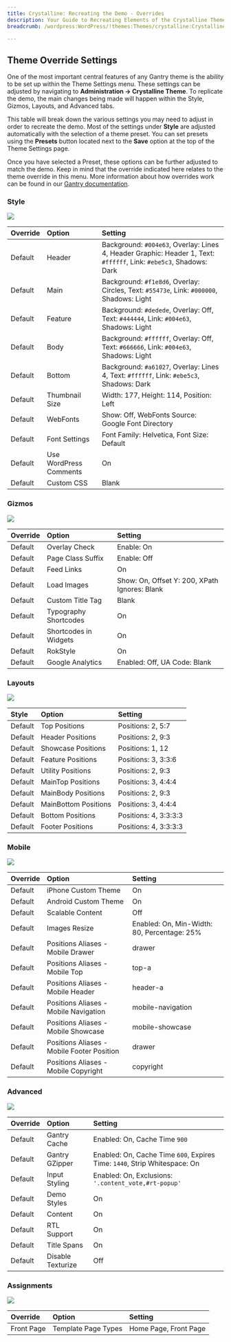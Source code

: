 ```yaml
---
title: Crystalline: Recreating the Demo - Overrides
description: Your Guide to Recreating Elements of the Crystalline Theme for WordPress
breadcrumb: /wordpress:WordPress/!themes:Themes/crystalline:Crystalline

---
```


Theme Override Settings
-----
One of the most important central features of any Gantry theme is the ability to be set up within the Theme Settings menu. These settings can be adjusted by navigating to **Administration -> Crystalline Theme**. To replicate the demo, the main changes being made will happen within the Style, Gizmos, Layouts, and Advanced tabs. 

This table will break down the various settings you may need to adjust in order to recreate the demo. Most of the settings under **Style** are adjusted automatically with the selection of a theme preset. You can set presets using the **Presets** button located next to the **Save** option at the top of the Theme Settings page.

Once you have selected a Preset, these options can be further adjusted to match the demo. Keep in mind that the override indicated here relates to the theme override in this menu. More information about how overrides work can be found in our [Gantry documentation][override].

### Style

![][style]

| Override    | Option                 | Setting                                                                                                            |
| :---------- | :----------            | :----------                                                                                                        |
| Default     | Header                 | Background: `#004e63`, Overlay: Lines 4, Header Graphic: Header 1, Text: `#ffffff`, Link: `#ebe5c3`, Shadows: Dark |
| Default     | Main                   | Background: `#f1e8d6`, Overlay: Circles, Text: `#55473e`, Link: `#000000`, Shadows: Light                          |
| Default     | Feature                | Background: `#dedede`, Overlay: Off, Text: `#444444`, Link: `#004e63`, Shadows: Light                              |
| Default     | Body                   | Background: `#ffffff`, Overlay: Off, Text: `#666666`, Link: `#004e63`, Shadows: Light                              |
| Default     | Bottom                 | Background: `#a61027`, Overlay: Lines 4, Text: `#ffffff`, Link: `#ebe5c3`, Shadows: Dark                           |
| Default     | Thumbnail Size         | Width: 177, Height: 114, Position: Left                                                                            |
| Default     | WebFonts               | Show: Off, WebFonts Source: Google Font Directory                                                                  |
| Default     | Font Settings          | Font Family: Helvetica, Font Size: Default                                                                         |
| Default     | Use WordPress Comments | On                                                                                                                 |
| Default     | Custom CSS             | Blank                                                                                                              |

### Gizmos

![][gizmos]

| Override    | Option                | Setting                                       |
| :---------- | :----------           | :----------                                   |
| Default     | Overlay Check         | Enable: On                                    |
| Default     | Page Class Suffix     | Enable: Off                                   |
| Default     | Feed Links            | On                                            |
| Default     | Load Images           | Show: On, Offset Y: 200, XPath Ignores: Blank |
| Default     | Custom Title Tag      | Blank                                         |
| Default     | Typography Shortcodes | On                                            |
| Default     | Shortcodes in Widgets | On                                            |
| Default     | RokStyle              | On                                            |
| Default     | Google Analytics      | Enabled: Off, UA Code: Blank                  |

### Layouts

![][layouts]

| Style       | Option               | Setting               |
| :---------- | :----------          | :----------           |
| Default     | Top Positions        | Positions: 2, 5:7     |
| Default     | Header Positions     | Positions: 2, 9:3     |
| Default     | Showcase Positions   | Positions: 1, 12      |
| Default     | Feature Positions    | Positions: 3, 3:3:6   |
| Default     | Utility Positions    | Positions: 2, 9:3     |
| Default     | MainTop Positions    | Positions: 3, 4:4:4   |
| Default     | MainBody Positions   | Positions: 2, 9:3     |
| Default     | MainBottom Positions | Positions: 3, 4:4:4   |
| Default     | Bottom Positions     | Positions: 4, 3:3:3:3 |
| Default     | Footer Positions     | Positions: 4, 3:3:3:3 |

### Mobile

![][layouts]

| Override    | Option                                     | Setting                                     |
| :---------- | :----------                                | :----------                                 |
| Default     | iPhone Custom Theme                        | On                                          |
| Default     | Android Custom Theme                       | On                                          |
| Default     | Scalable Content                           | Off                                         |
| Default     | Images Resize                              | Enabled: On, Min-Width: 80, Percentage: 25% |
| Default     | Positions Aliases - Mobile Drawer          | drawer                                      |
| Default     | Positions Aliases - Mobile Top             | top-a                                       |
| Default     | Positions Aliases - Mobile Header          | header-a                                    |
| Default     | Positions Aliases - Mobile Navigation      | mobile-navigation                           |
| Default     | Positions Aliases - Mobile Showcase        | mobile-showcase                             |
| Default     | Positions Aliases - Mobile Footer Position | drawer                                      |
| Default     | Positions Aliases - Mobile Copyright       | copyright                                   |

### Advanced

![][advanced]

| Override    | Option                  | Setting                                                                   |
| :---------- | :----------             | :----------                                                               |
| Default     | Gantry Cache            | Enabled: On, Cache Time `900`                                             |
| Default     | Gantry GZipper          | Enabled: On, Cache Time `600`, Expires Time: `1440`, Strip Whitespace: On |
| Default     | Input Styling           | Enabled: On, Exclusions: `'.content_vote,#rt-popup'`                      |
| Default     | Demo Styles             | On                                                                        |
| Default     | Content                 | On                                                                        |
| Default     | RTL Support             | On                                                                        |
| Default     | Title Spans             | On                                                                        |
| Default     | Disable Texturize       | Off                                                                       |

### Assignments

![][assignmnets]

| Override    | Option              | Setting               |
| :---------- | :----------         | :----------           |
| Front Page  | Template Page Types | Home Page, Front Page |

[override]: http://gantry-framework.org/documentation/wordpress/configure/
[advanced]: assets/setadvanced.jpeg
[layouts]: assets/setlayouts.jpeg
[assignmnets]: assets/setassignmnets.jpeg
[gizmos]: assets/setgizmos.jpeg
[style]: assets/setstyle.jpeg
[mobile]: assets/setmobile.jpeg
